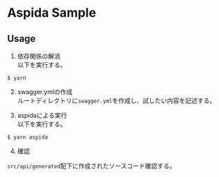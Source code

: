 # Aspida Sample

## Usage

1. 依存関係の解消  
以下を実行する。

```
$ yarn
```
2. swagger.ymlの作成  
ルートディレクトリに`swagger.yml`を作成し、試したい内容を記述する。

3. aspidaによる実行  
以下を実行する。

```
$ yarn aspida
```

4. 確認

`src/api/generated`配下に作成されたソースコード確認する。
